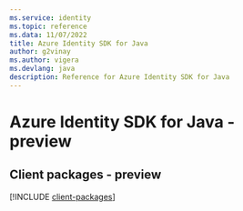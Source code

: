 ```yaml
---
ms.service: identity
ms.topic: reference
ms.data: 11/07/2022
title: Azure Identity SDK for Java
author: g2vinay
ms.author: vigera
ms.devlang: java
description: Reference for Azure Identity SDK for Java
---
```

# Azure Identity SDK for Java - preview

## Client packages - preview
[!INCLUDE [client-packages](identity-client-index.md)]